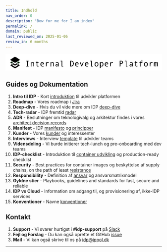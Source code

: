 ```yaml
---
title: Indhold
nav_order: 0
description: "Bow for me for I am index"
permalink: /
domain: public
last_reviewed_on: 2025-01-06
review_in: 6 months
---
```


<picture>
  <source media="(prefers-color-scheme: dark)" srcset="/assets/idp_dark.png">
  <img alt="Text changing depending on mode. Light: 'So light!' Dark: 'So dark!'" src="assets/idp_light.png">
</picture>

## **Guides og Dokumentation**

1. **Intro til IDP** - Kort [introduktion](introduktion) til udvikler platformen
1. **Roadmap** - Vores roadmap i [Jira](https://jira-jppol.atlassian.net/jira/plans/96/scenarios/96/timeline?vid=1048)
1. **Deep-dive** - Hvis du vil vide mere om IDP [deep-dive](https://docs.idp.jppol.dk/deep-dive)
1. **Tech-radar** - IDP fremtid [radar](https://jppol-idp.github.io/tech-radar/)
1. **ADR** - Beslutninger om teknologivalg og arkitektur findes i vores [architect decision records](adr)
1. **Manifest** - IDP [manifesto](manifest) og [principper](principper)
1. **Kunder** - Vores [kunder](kunder) og interessenter
1. **Interviews** - Interview [template](interview) til udvikler teams
1. **Vidensdeling** - Vi burde initierer tech-lunch og pre-onboarding med dev teams
1. **IDP-checklist** - Introduktion til [container udvikling](https://docs.idp.jppol.dk/onboarding/fra-kode-til-deploy-p%C3%A5-30-minutter) og production-ready checklist
1. **Security** - Best practices for container images og beskyttelse af supply chains, on the path of least [resistance](https://docs.idp.jppol.dk/sikkerhed)
1. **Responsibility** - Definition af [ansvar](https://docs.idp.jppol.dk/ansvar) og ansvarsmatrixmodel
1. **Gyldne stier** - Playbooks, guidelines and standards for fast, secure and reliable
1. **IDP vs Cloud** - Information om adgang til, og provisionering af, ikke-IDP services
1. **Konventioner** - Navne [konventioner](https://docs.idp.jppol.dk/konventioner)

## **Kontakt**

1. **Support** - Vi svarer hurtigst i **#idp-support** på [Slack](https://jppol-online.slack.com/archives/C3VL8FBM5)
2. **Fejl og Forslag** - Du kan også oprette et GitHub [issue](https://github.com/jppol-idp/internal-developer-platform/issues)
3. **Mail** - Vi kan også skrive til os på idp@jppol.dk

----

[^1]: [It can take up to 10 minutes for changes to your site to publish after you push the changes to GitHub](https://docs.github.com/en/pages/setting-up-a-github-pages-site-with-jekyll/creating-a-github-pages-site-with-jekyll#creating-your-site).

[Just the Docs]: https://just-the-docs.github.io/just-the-docs/
[GitHub Pages]: https://docs.github.com/en/pages
[README]: https://github.com/just-the-docs/just-the-docs-template/blob/main/README.md
[Jekyll]: https://jekyllrb.com
[GitHub Pages / Actions workflow]: https://github.blog/changelog/2022-07-27-github-pages-custom-github-actions-workflows-beta/
[use this template]: https://github.com/just-the-docs/just-the-docs-template/generate

